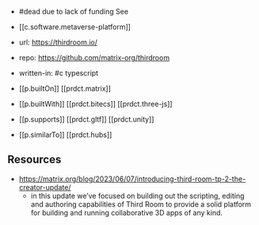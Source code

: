 
- #dead due to lack of funding See [](https://matrix.to/#/!rzmCByrDIhEbURWmyW:matrix.org/$Ma0FH-hEbXdTSdTFNCH5m-LhJ8zKgznnSi91g0K78dE?via=matrix.org&via=thirdroom.io&via=element.io)
- [[c.software.metaverse-platform]]

- url: https://thirdroom.io/
- repo: https://github.com/matrix-org/thirdroom

- written-in: #c typescript
- [[p.builtOn]] [[prdct.matrix]]
- [[p.builtWith]] [[prdct.bitecs]] [[prdct.three-js]]
- [[p.supports]] [[prdct.gltf]] [[prdct.unity]]
- [[p.similarTo]] [[prdct.hubs]]

## Resources

- https://matrix.org/blog/2023/06/07/introducing-third-room-tp-2-the-creator-update/
  - in this update we’ve focused on building out the scripting, editing and authoring capabilities of Third Room to provide a solid platform for building and running collaborative 3D apps of any kind.